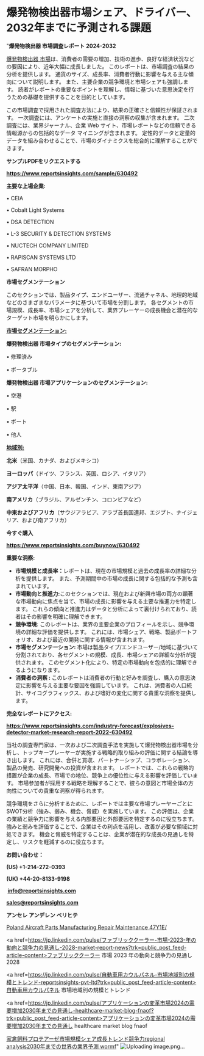 # 爆発物検出器市場シェア、ドライバー、2032年までに予測される課題

"<strong>爆発物検出器 市場調査レポート 2024-2032</strong>

<a href=https://www.reportsinsights.com/sample/630492>爆発物検出器 市場</a>は、消費者の需要の増加、技術の進歩、良好な経済状況などの要因により、近年大幅に成長しました。 このレポートは、市場調査の結果の分析を提供します。 通貨のサイズ、成長率、消費者行動に影響を与える主な傾向について説明します。 また、主要企業の競争環境と市場シェアも強調します。 読者がレポートの重要なポイントを理解し、情報に基づいた意思決定を行うための基礎を提供することを目的としています。

この市場調査で採用された調査方法により、結果の正確さと信頼性が保証されます。 一次調査には、アンケートの実施と直接の洞察の収集が含まれます。 二次調査には、業界ジャーナル、企業 Web サイト、市場レポートなどの信頼できる情報源からの包括的なデータ マイニングが含まれます。 定性的データと定量的データを組み合わせることで、市場のダイナミクスを総合的に理解することができます。

<strong><b>サンプルPDFをリクエストする</b></strong>

<a href=https://www.reportsinsights.com/sample/630492><strong><u>https://www.reportsinsights.com/sample/630492</u></strong></a>

<strong>主要な上場企業:</strong>

• CEIA

• Cobalt Light Systems

• DSA DETECTION

• L-3 SECURITY & DETECTION SYSTEMS

• NUCTECH COMPANY LIMITED

• RAPISCAN SYSTEMS LTD

• SAFRAN MORPHO

<strong>市場セグメンテーション</strong>

このセクションでは、製品タイプ、エンドユーザー、流通チャネル、地理的地域などのさまざまなパラメータに基づいて市場を分割します。 各セグメントの市場規模、成長率、市場シェアを分析して、業界プレーヤーの成長機会と潜在的なターゲット市場を明らかにします。

<strong><u>市場セグメンテーション</u></strong><strong><u>:</u></strong>

<strong>爆発物検出器 市場タイプのセグメンテーション:</strong>

• 修理済み

• ポータブル

<strong>爆発物検出器 市場アプリケーションのセグメンテーション:</strong>

• 空港

• 駅

• ポート

• 他人

<strong><u>地域別</u></strong><strong><u>:</u></strong>

<strong>北米</strong>（米国、カナダ、およびメキシコ）

<strong>ヨーロッパ</strong>（ドイツ、フランス、英国、ロシア、イタリア）

<strong>アジア太平洋</strong>（中国、日本、韓国、インド、東南アジア）

<strong>南アメリカ</strong>（ブラジル、アルゼンチン、コロンビアなど）

<strong>中東およびアフリカ</strong>（サウジアラビア、アラブ首長国連邦、エジプト、ナイジェリア、および南アフリカ）

<strong>今すぐ購入</strong>

<a href=https://www.reportsinsights.com/buynow/630492><strong><u>https://www.reportsinsights.com/buynow/630492</u></strong></a>

<strong>重要な洞察:</strong>
<ul>
  <li><strong>市場規模と成長率：</strong>レポートは、現在の市場規模と過去の成長率の詳細な分析を提供します。 また、予測期間中の市場の成長に関する包括的な予測も含まれています。</li>
  <li><strong>市場動向と推進力:</strong>このセクションでは、現在および新興市場の両方の顕著な市場動向に焦点を当て、市場の成長に影響を与える主要な推進力を特定します。 これらの傾向と推進力はデータと分析によって裏付けられており、読者はその影響を明確に理解できます。</li>
  <li><strong>競争環境</strong>: このレポートは、業界の主要企業のプロフィールを示し、競争環境の詳細な評価を提供します。 これには、市場シェア、戦略、製品ポートフォリオ、および最近の開発に関する情報が含まれます。</li>
  <li><strong>市場セグメンテーション: </strong>市場は製品タイプ/エンドユーザー/地域に基づいて分割されており、各セグメントの規模、成長、市場シェアの詳細な分析が提供されます。 このセグメント化により、特定の市場動向を包括的に理解できるようになります。</li>
  <li><strong>消費者の洞察 : </strong>このレポートは消費者の行動と好みを調査し、購入の意思決定に影響を与える主要な要因を強調しています。 これは、消費者の人口統計、サイコグラフィックス、および嗜好の変化に関する貴重な洞察を提供します。</li>
</ul>
<strong>完全なレポートにアクセス:</strong>

<a href=https://www.reportsinsights.com/industry-forecast/explosives-detector-market-research-report-2022-630492><strong><u><b>https://www.reportsinsights.com/industry-forecast/explosives-detector-market-research-report-2022-630492</b></u></strong></a>

当社の調査専門家は、一次および二次調査手法を実施して爆発物検出器市場を分析し、トップキープレーヤーが実施する戦略的取り組みの評価に関する結論を導き出します。 これには、合併と買収、パートナーシップ、コラボレーション、製品の発売、研究開発への投資が含まれます。 レポートでは、これらの戦略的措置が企業の成長、市場での地位、競争上の優位性に与える影響を評価しています。 市場参加者が採用する戦略を理解することで、彼らの意図と市場全体の方向性についての貴重な洞察が得られます。

競争環境をさらに分析するために、レポートでは主要な市場プレーヤーごとにSWOT分析（強み、弱み、機会、脅威）を実施しています。 この評価は、企業の業績と競争力に影響を与える内部要因と外部要因を特定するのに役立ちます。 強みと弱みを評価することで、企業はその利点を活用し、改善が必要な領域に対処できます。 機会と脅威を特定することは、企業が潜在的な成長の見通しを特定し、リスクを軽減するのに役立ちます。

<strong>お問い合わせ：</strong>

<strong>(US) +1-214-272-0393</strong>

<strong>(UK) +44-20-8133-9198</strong>

<strong> </strong><a href=info@reportsinsights.com><strong><u>info@reportsinsights.com</u></strong></a>

<a href=sales@reportsinsights.com><strong><u>sales@reportsinsights.com</u></strong></a>

<strong>アンセレ アンデレン ベリヒテ</strong>

<a href=https://www.linkedin.com/pulse/poland-aircraft-parts-manufacturing-repair-maintenance-47y1e/>Poland Aircraft Parts Manufacturing Repair Maintenance 47Y1E/</a>

<a href=https://jp.linkedin.com/pulse/ファブリッククーラー-市場-2023-年の動向と競争力の見通し-2028-market-report-news?trk=public_post_feed-article-content>ファブリッククーラー 市場 2023 年の動向と競争力の見通し 2028</a>

<a href=https://jp.linkedin.com/pulse/自動車用カウルパネル-市場地域別の規模とトレンド-reportsinsights-pvt-ltd?trk=public_post_feed-article-content>自動車用カウルパネル 市場地域別の規模とトレンド</a>

<a href=https://jp.linkedin.com/pulse/アプリケーションの変革市場2024の需要増加2030年までの見通し-healthcare-market-blog-fnaof?trk=public_post_feed-article-content>アプリケーションの変革市場2024の需要増加2030年までの見通し healthcare market blog fnaof</a>

<a href=https://www.linkedin.com/pulse/家禽飼料プロテアーゼ市場規模シェア成長トレンド競争力regional-analysis2030年までの世界の業界予測-wormf/>家禽飼料プロテアーゼ市場規模シェア成長トレンド競争力regional analysis2030年までの世界の業界予測 wormf</a>"
![Uploading image.png…]()
